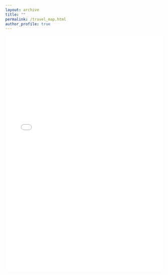```yaml
---
layout: archive
title: ""
permalink: /travel_map.html
author_profile: true
---
```


<iframe style="max-width: 100%" 
      frameborder="no" 
      border="0" 
      marginwidth="0" 
      marginheight="0" 
      width="100%" 
      height="750px" 
      src="js/travel_map.html">                                        
</iframe>
